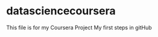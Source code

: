 datasciencecoursera
===================

This file is for my Coursera Project
My first steps in gitHub
